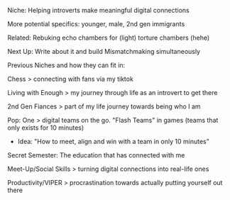 Niche: Helping introverts make meaningful digital connections

More potential specifics: younger, male, 2nd gen immigrants

Related: Rebuking echo chambers for (light) torture chambers (hehe)

Next Up: Write about it and build Mismatchmaking simultaneously

Previous Niches and how they can fit in:

Chess > connecting with fans via my tiktok

Living with Enough > my journey through life as an introvert to get there

2nd Gen Fiances > part of my life journey towards being who I am

Pop: One > digital teams on the go. "Flash Teams" in games (teams that only exists for 10 minutes)
-  Idea: "How to meet, align and win with a team in only 10 minutes"

Secret Semester: The education that has connected with me

Meet-Up/Social Skills > turning digital connections into real-life ones

Productivity/VIPER > procrastination towards actually putting yourself out there





